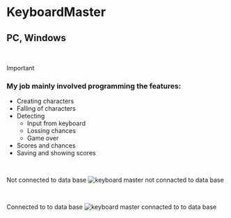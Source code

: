 # KeyboardMaster

## PC, Windows
<br>

> [!IMPORTANT]
> ### My job mainly involved programming the features:

* Creating characters
* Falling of characters
* Detecting
  - Input from keyboard
  - Lossing chances
  - Game over
* Scores and chances
* Saving and showing scores
<br>

Not connected to data base
![keyboard master not connacted to data base](https://github.com/user-attachments/assets/9c2dec1e-9dbb-4cab-b7a3-16ae0718bdf4)

<br>

Connected to to data base
![keyboard master connacted to to data base](https://github.com/user-attachments/assets/e7910e44-c75c-48f0-8157-616d71d7e1df)

